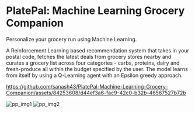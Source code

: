 # PlatePal: Machine Learning Grocery Companion

Personalize your grocery run using Machine Learning.

A Reinforcement Learning based recommendation system that takes in your postal code, fetches the latest deals from grocery stores nearby and curates a grocery list across four categories - carbs, proteins, dairy and fresh-produce all within the budget specified by the user. The model learns from itself by using a Q-Learning agent with an Epsilon greedy approach.



https://github.com/sanash43/PlatePal-Machine-Learning-Grocery-Companion/assets/84253608/d44ef3a6-fac9-42c0-b32b-46567527b72b



![pp_img1](https://github.com/sanash43/PlatePal-Machine-Learning-Grocery-Companion/assets/84253608/32610ec4-df40-49fa-8645-2eab4c1a4db0)
![pp_img2](https://github.com/sanash43/PlatePal-Machine-Learning-Grocery-Companion/assets/84253608/7ed9829c-170b-4e54-aaf2-58244b0cb7f3)

